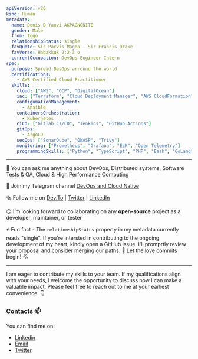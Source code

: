 ```yaml
apiVersion: v26
kind: Human
metadata:
  name: Denis D Yaovi AKPAGNONITE 
  gender: Male
  from: Togo
  relationshipStatus: single
  favQuote: Sic Parvis Magna - Sir Francis Drake
  favVerse: Habakkuk 2:2-3 ✞
  currentOccupation: DevOps Engineer Intern
spec:
  purpose: Spread DevOps arround the world
  certifications:
    - AWS Certified Cloud Practitioner
  skills:
    cloud: ["AWS", "GCP", "DigitalOcean"]
    iac: ["Terraform", "Cloud Deployment Manager", "AWS CloudFormation"]
    configumationManagement:
      - Ansible
    containersOrchestration:
      - Kubernetes 
    ciCd: ["Gitlab CI/CD", "Jenkins", "GitHub Actions"] 
    gitOps:
      - ArgoCD
    secOps: ["SonarQube", "OWASP", "Trivy"]
    monitoring: ["Prometheus", "Grafana", "ELK", "Open Telemetry"]
    programmingSkills: ["Python", "TypeScript", "PHP", "Bash", "GoLang", "C/C++"
```
---

​🤗​ You can ask me anything about DevOps, Distributed systems, Software Tests & QA, Cloud & High Performance Computing

📢​ Join my Telegram channel [DevOps and Cloud Native](https://t.me/devops_cloud_native)

🗞️​ Follow me on [Dev.To](https://dev.to/denisakp) | [Twitter](https://twitter.com/denis_Akp) | [LinkedIn](https://www.linkedin.com/in/denis-akpagnonite-49868b171)

😏​ I’m looking forward to collaborating on any **open-source** project as a developer, maintainer, or tester

⚡ Fun fact - The `relationshipStatus` property in my metadata currently reads "single". If you're intersted in contributing to the ongoing development of my heart, 
kindly open a GitHub issue. I'll promprtly review your proposal and consider merging our paths. 🙈 Let the love commits begin! 💘

---

I am eager to contribute my skills to your team. If my qualifications align with your needs, I welcome the opportunity to discuss how I can make a valuable impact. Please feel free to reach out to me at your earliest convenience. :point_down:

### Contacts 📫
You can find me on:
* [Linkedin](https://www.linkedin.com/in/denis-akpagnonite-49868b171/)
* [Email](mailto:akpagnonited@gmail.com)
* [Twitter](https://twitter.com/denis_Akp)
